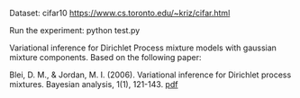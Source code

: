 Dataset: cifar10
https://www.cs.toronto.edu/~kriz/cifar.html

Run the experiment: python test.py

Variational inference for Dirichlet Process mixture models with gaussian mixture components. 
Based on the following paper:

Blei, D. M., & Jordan, M. I. (2006). Variational inference for Dirichlet process mixtures. Bayesian analysis, 1(1), 121-143. [pdf](http://www.cs.princeton.edu/~blei/papers/BleiJordan2004.pdf)
